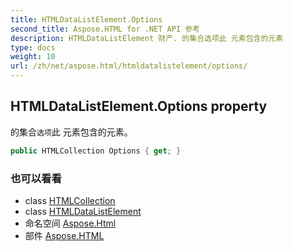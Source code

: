 ```yaml
---
title: HTMLDataListElement.Options
second_title: Aspose.HTML for .NET API 参考
description: HTMLDataListElement 财产. 的集合选项此 元素包含的元素
type: docs
weight: 10
url: /zh/net/aspose.html/htmldatalistelement/options/
---
```

## HTMLDataListElement.Options property

的集合`选项`此 元素包含的元素。

```csharp
public HTMLCollection Options { get; }
```

### 也可以看看

* class [HTMLCollection](../../../aspose.html.collections/htmlcollection/)
* class [HTMLDataListElement](../)
* 命名空间 [Aspose.Html](../../htmldatalistelement/)
* 部件 [Aspose.HTML](../../../)


